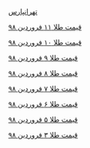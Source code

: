 <a href="https://paghman.ir/2019/02/08/تهرانپارسمیخوام-برم-چه-جوری-و-چطور-برم/">تهرانپارس</a>

<a href="https://paghman.ir/2019/02/09/قیمت-طلا-امروز-۱۳۹۸-قیمت-طلا-۱۱-فروردین/">قیمت طلا ۱۱ فروردین ۹۸</a>

<a href="https://paghman.ir/2019/02/09/قیمت-طلا-امروز-۱۳۹۸-قیمت-طلا-۱۰-فروردین/">قیمت طلا ۱۰ فروردین ۹۸</a>

<a href="https://paghman.ir/2019/02/09/قیمت-طلا-امروز-۱۳۹۸-قیمت-طلا-۹-فروردین/">قیمت طلا ۹ فروردین ۹۸</a>

<a href="https://paghman.ir/2019/02/09/قیمت-طلا-امروز-۱۳۹۸-قیمت-طلا-۸-فروردین/">قیمت طلا ۸ فروردین ۹۸</a>

<a href="https://paghman.ir/2019/02/09/قیمت-طلا-امروز-۱۳۹۸-قیمت-طلا-۷-فروردین/">قیمت طلا ۷ فروردین ۹۸</a>

<a href="https://paghman.ir/2019/02/09/قیمت-طلا-امروز-۱۳۹۸-قیمت-طلا-۶-فروردین/">قیمت طلا ۶ فروردین ۹۸</a>

<a href="https://paghman.ir/2019/02/09/قیمت-طلا-امروز-۱۳۹۸-قیمت-طلا-۵-فروردین/">قیمت طلا ۵ فروردین ۹۸</a>

<a href="https://paghman.ir/2019/02/09/قیمت-طلا-امروز-۱۳۹۸-قیمت-طلا-۳-فروردین/">قیمت طلا ۳ فروردین ۹۸</a>

